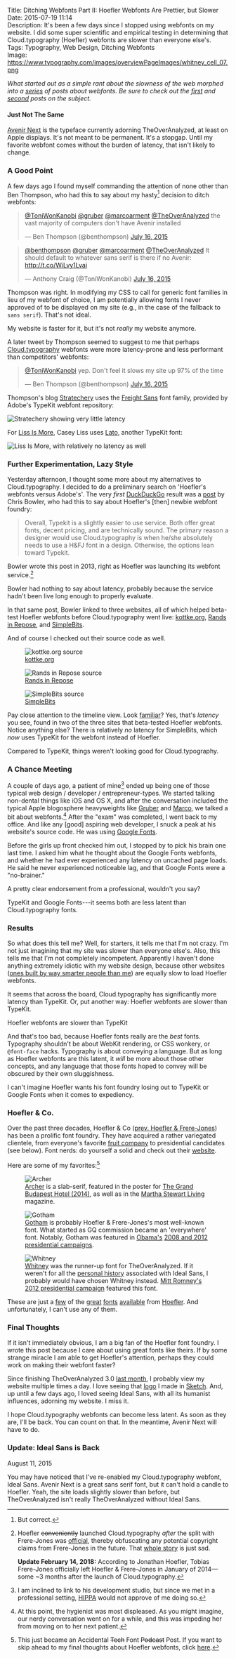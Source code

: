 Title: Ditching Webfonts Part II: Hoefler Webfonts Are Prettier, but Slower  
Date: 2015-07-19 11:14  
Description: It's been a few days since I stopped using webfonts on my website. I did some super scientific and empirical testing in determining that Cloud.typography (Hoefler) webfonts are slower than everyone else's.  
Tags: Typography, Web Design, Ditching Webfonts  
Image: https://www.typography.com/images/overviewPageImages/whitney_cell_07.png  

*What started out as a simple rant about the slowness of the web morphed into a [series][1] of posts about webfonts. Be sure to check out the [first][2] and [second][3] posts on the subject.*
<!-- {em:.topstory) -->

#### Just Not The Same

[Avenir Next][4] is the typeface currently adorning TheOverAnalyzed, at least on Apple displays. It's not meant to be permanent. It's a stopgap. Until my favorite webfont comes without the burden of latency, that isn't likely to change. 

### A Good Point

A few days ago I found myself commanding the attention of none other than Ben Thompson, who had this to say about my hasty[^1] decision to ditch webfonts:

<blockquote lang="en"><p lang="en" dir="ltr"><a href="https://twitter.com/ToniWonKanobi" title="Me on Twitter">@ToniWonKanobi</a> <a href="https://twitter.com/gruber" title="John Gruber on Twitter">@gruber</a> <a href="https://twitter.com/marcoarment" title="Marco Arment on Twitter">@marcoarment</a> <a href="https://twitter.com/TheOverAnalyzed" title="TheOverAnalyzed on Twitter">@TheOverAnalyzed</a> the vast majority of computers don&#39;t have Avenir installed</p>&mdash; Ben Thompson (@benthompson) <a href="https://twitter.com/benthompson/status/621555208657592320" title="Ben Thompson positing to me on Twitter">July 16, 2015</a></blockquote>

<blockquote lang="en"><p lang="en" dir="ltr"><a href="https://twitter.com/benthompson" title="Ben Thompson on Twitter">@benthompson</a> <a href="https://twitter.com/gruber" title="John Gruber on Twitter">@gruber</a> <a href="https://twitter.com/marcoarment" title="Marco Arment on Twitter">@marcoarment</a> <a href="https://twitter.com/TheOverAnalyzed" title="TheOverAnalyzed on Twitter">@TheOverAnalyzed</a> It should default to whatever sans serif is there if no Avenir: <a href="http://t.co/WiLvy1Lvai" title="Screenshot of my CSS showing the default to Avenir">http://t.co/WiLvy1Lvai</a></p>&mdash; Anthony Craig (@ToniWonKanobi) <a href="https://twitter.com/ToniWonKanobi/status/621555527638609920" title="Me positing to Ben Thompson">July 16, 2015</a></blockquote>

Thompson was right. In modifying my CSS to call for generic font families in lieu of my webfont of choice, I am potentially allowing fonts I never approved of to be displayed on my site (e.g., in the case of the fallback to `sans serif`). That's not ideal.

My website is faster for it, but it's not *really* my website anymore.

A later tweet by Thompson seemed to suggest to me that perhaps [Cloud.typography][5] webfonts were more latency-prone and less performant than competitors' webfonts:

<blockquote lang="en"><p lang="en" dir="ltr"><a href="https://twitter.com/ToniWonKanobi" title="Me on Twitter">@ToniWonKanobi</a> yep. Don&#39;t feel it slows my site up 97% of the time</p>&mdash; Ben Thompson (@benthompson) <a href="https://twitter.com/benthompson/status/621561134663897088" title="Ben Thompson on TypeKit webfonts on Stratechery">July 16, 2015</a></blockquote>

Thompson's blog [Stratechery][6] uses the [Freight Sans][7] font family, provided by Adobe's TypeKit webfont repository:

![Stratechery showing very little latency][8]

For [Liss Is More][9], Casey Liss uses [Lato][10], another TypeKit font:

![Liss Is More, with relatively no latency as well][11]

### Further Experimentation, Lazy Style

Yesterday afternoon, I thought some more about my alternatives to Cloud.typography. I decided to do a preliminary search on 'Hoefler's webfonts versus Adobe's'. The very *first* [DuckDuckGo][12] result was a [post][13] by Chris Bowler, who had this to say about Hoefler's [then] newbie webfont foundry:

> Overall, Typekit is a slightly easier to use service. Both offer great fonts, decent pricing, and are technically sound. The primary reason a designer would use Cloud.typography is when he/she absolutely needs to use a H&FJ font in a design. Otherwise, the options lean toward Typekit.

Bowler wrote this post in 2013, right as Hoefler was launching its webfont service.[^2]

Bowler had nothing to say about latency, probably because the service hadn't been live long enough to properly evaluate.

In that same post, Bowler linked to three websites, all of which helped beta-test Hoefler webfonts before Cloud.typography went live: [kottke.org][14], [Rands in Repose][15], and [SimpleBits][16].

And of course I checked out their source code as well.

<figure>
	<img src="https://d.pr/i/1k8Wv+" alt="kottke.org source" title="kottke.org source">
	<figcaption><a href="http://kottke.org" title="Jason Kottke">kottke.org</a></figcaption>
</figure>

<figure>
	<img src="https://d.pr/i/14hQq+" alt="Rands in Repose source" title="Rands in Repose source">
	<figcaption><a href="http://randsinrepose.com" title="Michael Lopp's blog, Rands in Repose">Rands in Repose</a></figcaption>
</figure>

<figure>
	<img src="https://d.pr/i/11Gtm+" alt="SimpleBits source" title="SimpleBits source">
	<figcaption><a href="http://simplebits.com" title="SimpleBits source">SimpleBits</a></figcaption>
</figure>

Pay close attention to the timeline view. Look [familiar][17]? Yes, that's *latency* you see, found in two of the three sites that beta-tested Hoefler webfonts. Notice anything else? There is relatively *no* latency for SimpleBits, which *now* uses TypeKit for the webfont instead of Hoefler.

Compared to TypeKit, things weren't looking good for Cloud.typography.

### A Chance Meeting

A couple of days ago, a patient of mine[^3] ended up being one of those typical web design / developer / entrepreneur-types. We started talking non-dental things like iOS and OS X, and after the conversation included the typical Apple blogosphere heavyweights like [Gruber][18] and [Marco][19], we talked a bit about webfonts.[^4] After the "exam" was completed, I went back to my office. And like any [good] aspiring web developer, I snuck a peak at his website's source code. He was using [Google Fonts][20].

Before the girls up front checked him out, I stopped by to pick his brain one last time. I asked him what he thought about the Google Fonts webfonts, and whether he had ever experienced any latency on uncached page loads. He said he never experienced noticeable lag, and that Google Fonts were a "no-brainer."

A pretty clear endorsement from a professional, wouldn't you say?

TypeKit and Google Fonts---it seems both are less latent than Cloud.typography fonts.

### Results

So what does this tell me? Well, for starters, it tells me that I'm not crazy. I'm not just imagining that my site was slower than everyone else's. Also, this tells me that I'm not completely incompetent. Apparently I haven't done anything extremely idiotic with my website design, because other websites ([ones built by way smarter people than me][21]) are equally slow to load Hoefler webfonts.

It seems that across the board, Cloud.typography has significantly more latency than TypeKit. Or, put another way: Hoefler webfonts are slower than TypeKit.

Hoefler webfonts are slower than TypeKit
<!-- {#boom .takehome} -->

And that's too bad, because Hoefler fonts really are the *best* fonts. Typography shouldn't be about WebKit rendering, or CSS wonkery, or `@font-face` hacks. Typography is about conveying a language. But as long as Hoefler webfonts are this latent, it *will* be more about those other concepts, and any language that those fonts hoped to convey will be obscured by their own sluggishness.

I can't imagine Hoefler wants his font foundry losing out to TypeKit or Google Fonts when it comes to expediency.

### Hoefler & Co.

Over the past three decades, Hoefler & Co ([prev. Hoefler & Frere-Jones][22]) has been a prolific font foundry. They have acquired a rather variegated clientele, from everyone's favorite [fruit company][23] to presidential candidates (see below). Font nerds: do yourself a solid and check out their [website][24]. 

Here are some of my favorites:[^5]

<figure>
	<img src="https://www.typography.com/images/overviewPageImages/archer-A-07.png" alt="Archer" title="Archer">	
	<figcaption><a href="https://www.typography.com/fonts/archer/overview/" title="Archer webfont">Archer</a> is a slab-serif, featured in the poster for <a href="http://fontsinuse.com/uses/7035/the-grand-budapest-hotel-poster-and-props" title="Fonts In Use: The Grand Budapest Hotel">The Grand Budapest Hotel (2014)</a>, as well as in the <a href="https://en.wikipedia.org/wiki/Martha_Stewart_Living" title="Wikipedia: Martha Stewart Living">Martha Stewart Living</a> magazine.</figcaption>
</figure>

<figure>
	<img src="https://www.typography.com/images/overviewPageImages/gotham_cell_02.png" alt="Gotham" title="Gotham">
	<figcaption><a href="http://www.typography.com/fonts/gotham/overview/" title="Gotham webfont">Gotham</a> is probably Hoefler & Frere-Jones's most well-known font. What started as GQ commission became an 'everywhere' font. Notably, Gotham was featured in <a href="https://en.wikipedia.org/wiki/Gotham_(typeface)#In_the_Obama_campaign" title="Wikipedia: Gotham in Obama's campaign">Obama's</a> <a href="http://fontsinuse.com/uses/1603/obama-2008-campaign-posters" title="Fonts In Use: Gotham in Obama's campaigns">2008 and 2012 presidential campaigns</a>.</figcaption>
</figure>

<figure>
	<img src="https://www.typography.com/images/overviewPageImages/whitney_cell_02.png" alt="Whitney" title="Whitney">
	<figcaption><a href="http://www.typography.com/fonts/whitney/overview/" title="Whitney webfont">Whitney</a> was the runner-up font for TheOverAnalyzed. If it weren't for all the <a href="/2015/7/15/ditching-webfonts#becoming-ideal" title="My piece on Ditching Webfonts, specifically the section about going back to Ideal Sans">personal history</a> associated with Ideal Sans, I probably would have chosen Whitney instead. <a href="http://fontsinuse.com/uses/2384/romney-2012-presidential-campaign" title="Fonts In Use: Whitney in Romney's 2012 presidential campaign">Mitt Romney's 2012 presidential campaign</a> featured this font.</figcaption>
</figure>

These are just a [few][25] of the [great][26] [fonts][27] [available][28] from [Hoefler][29]. And unfortunately, I can't use any of them.

### Final Thoughts

If it isn't immediately obvious, I am a big fan of the Hoefler font foundry. I wrote this post because I care about using great fonts like theirs. If by some strange miracle I am able to get Hoefler's attention, perhaps they could work on making their webfont faster? 

Since finishing TheOverAnalyzed 3.0 [last month][30], I probably view my website multiple times a day. I love seeing that [logo][31] I made in [Sketch][32]. And, up until a few days ago, I loved seeing Ideal Sans, with all its humanist influences, adorning my website. I miss it. 

I hope Cloud.typography webfonts can become less latent. As soon as they are, I'll be back. You can count on that. In the meantime, Avenir Next will have to do.

<aside class="update">

### Update: Ideal Sans is Back

August 11, 2015
<!-- {.updatetime} -->

You may have noticed that I've re-enabled my Cloud.typography webfont, Ideal Sans. Avenir Next is a great sans serif font, but it can't hold a candle to Hoefler. Yeah, the site loads slightly slower than before, but TheOverAnalyzed isn't really TheOverAnalyzed without Ideal Sans.

</aside>

[^1]: But correct.
[^2]: Hoefler <del title="This was unnecessarily snarky of me. I wasn't privy to the inner-workings of the JF/TFJ relationship, so it was inappropriate to assume some amount of shadiness on the part of JF.">conveniently</del> launched Cloud.typography *after* the split with Frere-Jones was [official][a], thereby obfuscating any potential copyright claims from Frere-Jones in the future. That [whole story][b] is just sad.
	
	**Update February 14, 2018:** According to Jonathan Hoefler, Tobias Frere-Jones officially left Hoefler & Frere-Jones in January of 2014—some ~3 months after the launch of Cloud.typography.
[^3]: I am inclined to link to his development studio, but since we met in a professional setting, [HIPPA][c] would not approve of me doing so.
[^4]: At this point, the hygienist was most displeased. As you might imagine, our nerdy conversation went on for a while, and this was impeding her from moving on to her next patient.
[^5]: This just became an Accidental <s>Tech</s> Font <s>Podcast</s> Post. If you want to skip ahead to my final thoughts about Hoefler webfonts, click [here][d].

[a]: http://typography.com/press/20140117 "Press release from Hoefler & Co about Frere-Jones departure"
[b]: https://en.wikipedia.org/wiki/Hoefler_%26_Co.#Conflict_between_Hoefler_and_Frere-Jones "Wikipedia: Conflict between Hoefler and Frere-Jones"
[c]: https://en.wikipedia.org/wiki/Health_Insurance_Portability_and_Accountability_Act "Wikipedia: HIPPA"
[d]: /2015/7/19/ditching-webfonts-part-ii#final-thoughts "Final section of the part 2 post in my 'Ditching Webfonts' mini-series"

[1]: /tags/Ditching%20Webfonts "My mini-series entitled 'Ditching Webfonts'"
[2]: /2015/7/12/why-the-web-is-so-slow "My piece on why the web is slow"
[3]: /2015/7/15/ditching-webfonts "First of a two-part series on ditching webfonts"
[4]: https://en.wikipedia.org/wiki/Avenir_(typeface)#Avenir_Next "Wikipedia: Avenir Next"
[5]: http://cloud.typography.com "Hoefler & Co's webfonts"
[6]: http://stratechery.com "Ben Thompson's blog, Stratechery"
[7]: https://typekit.com/fonts/freight-sans-pro "Adobe TypeKit's 'Freight Sans Pro'"
[8]: https://d.pr/i/1lonW+ "Stratechery"
[9]: http://www.caseyliss.com "Casey Liss's personal blog, Liss Is More"
[10]: https://typekit.com/fonts/lato "Adobe TypeKit's 'Lato'"
[11]: https://d.pr/i/120yX+ "Liss Is More"
[12]: /2015/3/19/you-should-use-duckduckgo "My linked post about DuckDuckGo"
[13]: http://chrisbowler.com/journal/cloud-vs-typekit "Chris Bowler compares webfonts"
[14]: http://kottke.org "Jason Kottke's blog, kottke.org"
[15]: http://randsinrepose.com "Michael Lopp's blog, Rands in Repose"
[16]: http://simplebits.com "SimpleBits and Dribbble founder, Dan Cederholm"
[17]: https://d.pr/i/138Zv+ "Speedtesting the site with everything turned back on"
[18]: http://daringfireball.net "John Gruber's personal blog, Daring Fireball"
[19]: http://marco.org "Marco Arment's personal blog, Marco.org"
[20]: https://en.wikipedia.org/wiki/Google_Fonts "Wikipedia: Google Fonts"
[21]: http://thesweetsetup.com "The Sweet Setup"
[22]: http://www.theverge.com/2014/1/17/5318206/hoefler-and-frere-jones-lawsuit "The Verge: Hoefler Frere-Jones lawsuit"
[23]: https://en.wikipedia.org/wiki/Hoefler_Text "Wikipedia: Hoefler Text"
[24]: http://typography.com "Hoefler & Co"
[25]: http://www.typography.com/fonts/knockout/overview/ "Hoefler & Co's 'Knockout' webfont"
[26]: http://www.typography.com/fonts/obsidian/overview/ "Hoefler & Co's 'Obsidian' webfont"
[27]: http://www.typography.com/fonts/sentinel/overview/ "Hoefler & Co's 'Sentinel' webfont"
[28]: http://www.typography.com/fonts/surveyor/overview/ "Hoefler & Co's 'Surveyor' webfont"
[29]: http://www.typography.com/fonts/tungsten/overview/ "Hoefler & Co's 'Tungsten' webfont"
[30]: /2015/6/1/introducing-theoveranalyzed-30 "My post introducing TheOverAnalyzed 3.0"
[31]: /images/site-title.svg "TheOverAnalyzed's title (SVG)"
[32]: https://itunes.apple.com/us/app/sketch-3/id852320343?at=1l3vx9s "Sketch on the App Store"
[33]: http://typography.com/press/20140117 "Press release from Hoefler & Co about Frere-Jones departure"
[34]: https://en.wikipedia.org/wiki/Hoefler_%26_Co.#Conflict_between_Hoefler_and_Frere-Jones "Wikipedia: Conflict between Hoefler and Frere-Jones"
[35]: https://en.wikipedia.org/wiki/Health_Insurance_Portability_and_Accountability_Act "Wikipedia: HIPPA"
[36]: /2015/7/19/ditching-webfonts-part-ii#final-thoughts "Final section of the part 2 post in my 'Ditching Webfonts' mini-series"